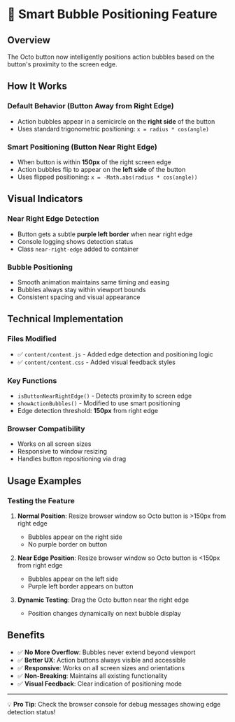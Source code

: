 # 🎯 Smart Bubble Positioning Feature

## Overview
The Octo button now intelligently positions action bubbles based on the button's proximity to the screen edge.

## How It Works

### **Default Behavior (Button Away from Right Edge)**
- Action bubbles appear in a semicircle on the **right side** of the button
- Uses standard trigonometric positioning: `x = radius * cos(angle)`

### **Smart Positioning (Button Near Right Edge)**
- When button is within **150px** of the right screen edge
- Action bubbles flip to appear on the **left side** of the button  
- Uses flipped positioning: `x = -Math.abs(radius * cos(angle))`

## Visual Indicators

### **Near Right Edge Detection**
- Button gets a subtle **purple left border** when near right edge
- Console logging shows detection status
- Class `near-right-edge` added to container

### **Bubble Positioning**
- Smooth animation maintains same timing and easing
- Bubbles always stay within viewport bounds
- Consistent spacing and visual appearance

## Technical Implementation

### **Files Modified**
- ✅ `content/content.js` - Added edge detection and positioning logic
- ✅ `content/content.css` - Added visual feedback styles

### **Key Functions**
- `isButtonNearRightEdge()` - Detects proximity to screen edge
- `showActionBubbles()` - Modified to use smart positioning
- Edge detection threshold: **150px** from right edge

### **Browser Compatibility**
- Works on all screen sizes
- Responsive to window resizing
- Handles button repositioning via drag

## Usage Examples

### **Testing the Feature**
1. **Normal Position**: Resize browser window so Octo button is >150px from right edge
   - Bubbles appear on the right side
   - No purple border on button

2. **Near Edge Position**: Resize browser window so Octo button is <150px from right edge
   - Bubbles appear on the left side  
   - Purple left border appears on button

3. **Dynamic Testing**: Drag the Octo button near the right edge
   - Position changes dynamically on next bubble display

## Benefits
- ✅ **No More Overflow**: Bubbles never extend beyond viewport
- ✅ **Better UX**: Action buttons always visible and accessible  
- ✅ **Responsive**: Works on all screen sizes and orientations
- ✅ **Non-Breaking**: Maintains all existing functionality
- ✅ **Visual Feedback**: Clear indication of positioning mode

---
💡 **Pro Tip**: Check the browser console for debug messages showing edge detection status!